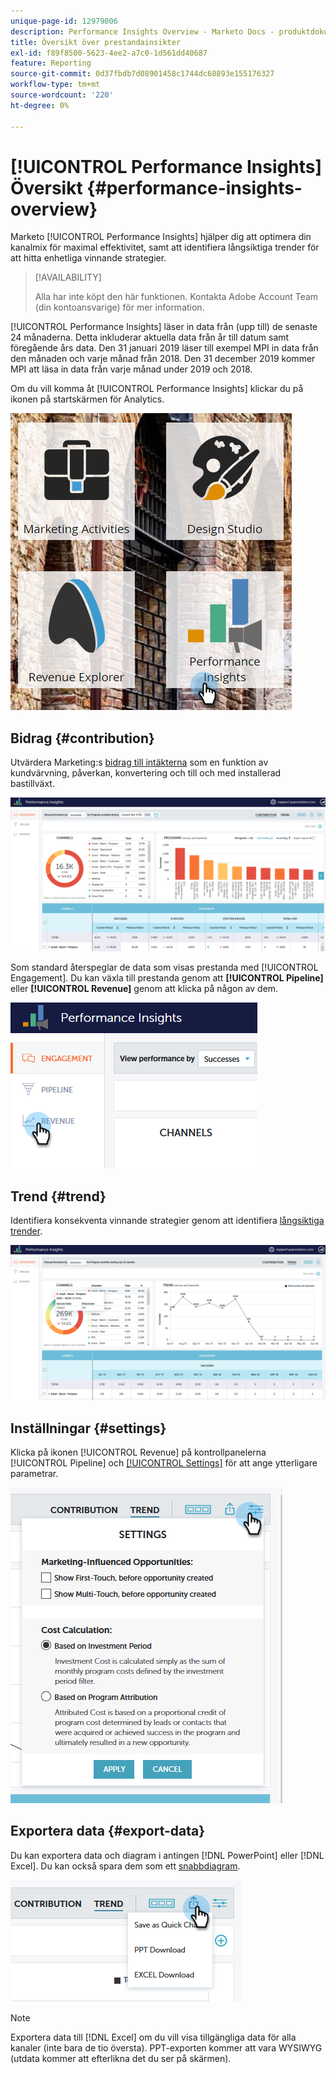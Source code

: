 ```yaml
---
unique-page-id: 12979006
description: Performance Insights Overview - Marketo Docs - produktdokumentation
title: Översikt över prestandainsikter
exl-id: f89f8500-5623-4ee2-a7c0-1d561dd40687
feature: Reporting
source-git-commit: 0d37fbdb7d08901458c1744dc68893e155176327
workflow-type: tm+mt
source-wordcount: '220'
ht-degree: 0%

---
```


# [!UICONTROL Performance Insights] Översikt {#performance-insights-overview}

Marketo [!UICONTROL Performance Insights] hjälper dig att optimera din kanalmix för maximal effektivitet, samt att identifiera långsiktiga trender för att hitta enhetliga vinnande strategier.

>[!AVAILABILITY]
>
>Alla har inte köpt den här funktionen. Kontakta Adobe Account Team (din kontoansvarige) för mer information.

[!UICONTROL Performance Insights] läser in data från (upp till) de senaste 24 månaderna. Detta inkluderar aktuella data från år till datum samt föregående års data. Den 31 januari 2019 läser till exempel MPI in data från den månaden och varje månad från 2018. Den 31 december 2019 kommer MPI att läsa in data från varje månad under 2019 och 2018.

Om du vill komma åt [!UICONTROL Performance Insights] klickar du på ikonen på startskärmen för Analytics.

![](assets/one.png)

## Bidrag {#contribution}

Utvärdera Marketing:s [bidrag till intäkterna](/help/marketo/product-docs/reporting/performance-insights/performance-insights-contribution-overview.md) som en funktion av kundvärvning, påverkan, konvertering och till och med installerad bastillväxt.

![](assets/two.png)

Som standard återspeglar de data som visas prestanda med [!UICONTROL Engagement]. Du kan växla till prestanda genom att **[!UICONTROL Pipeline]** eller **[!UICONTROL Revenue]** genom att klicka på någon av dem.

![](assets/3.png)

## Trend {#trend}

Identifiera konsekventa vinnande strategier genom att identifiera [långsiktiga trender](/help/marketo/product-docs/reporting/performance-insights/performance-insights-trend-overview.md).

![](assets/4.png)

## Inställningar {#settings}

Klicka på ikonen [!UICONTROL Revenue] på kontrollpanelerna [!UICONTROL Pipeline] och [[!UICONTROL Settings]](/help/marketo/product-docs/reporting/performance-insights/performance-insights-settings.md) för att ange ytterligare parametrar.

![](assets/5.png)

## Exportera data {#export-data}

Du kan exportera data och diagram i antingen [!DNL PowerPoint] eller [!DNL Excel]. Du kan också spara dem som ett [snabbdiagram](/help/marketo/product-docs/reporting/performance-insights/performance-insights-quick-charts.md).

![](assets/6.png)

>[!NOTE]
>
>Exportera data till [!DNL Excel] om du vill visa tillgängliga data för alla kanaler (inte bara de tio översta). PPT-exporten kommer att vara WYSIWYG (utdata kommer att efterlikna det du ser på skärmen).
